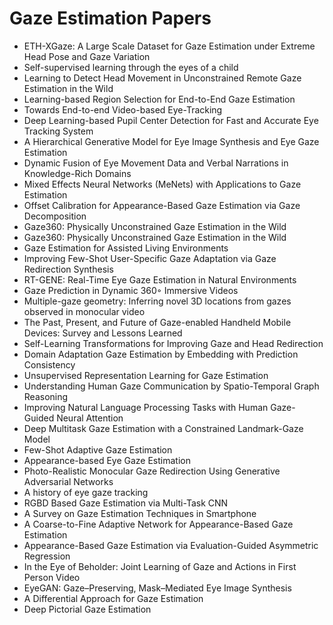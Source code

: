 # Gaze Estimation Papers

<ul>

                             

 <li><a target="_blank" href="https://github.com/manjunath5496/Gaze-Estimation-Papers/blob/master/g(1).pdf" style="text-decoration:none;">ETH-XGaze: A Large Scale Dataset
for Gaze Estimation under Extreme Head Pose and Gaze Variation</a></li>

 <li><a target="_blank" href="https://github.com/manjunath5496/Gaze-Estimation-Papers/blob/master/g(2).pdf" style="text-decoration:none;">Self-supervised learning through the eyes of a child</a></li>

<li><a target="_blank" href="https://github.com/manjunath5496/Gaze-Estimation-Papers/blob/master/g(3).pdf" style="text-decoration:none;">Learning to Detect Head Movement in Unconstrained Remote Gaze Estimation in the Wild</a></li>
 <li><a target="_blank" href="https://github.com/manjunath5496/Gaze-Estimation-Papers/blob/master/g(4).pdf" style="text-decoration:none;">Learning-based Region Selection for
End-to-End Gaze Estimation</a></li>                              
<li><a target="_blank" href="https://github.com/manjunath5496/Gaze-Estimation-Papers/blob/master/g(5).pdf" style="text-decoration:none;">Towards End-to-end Video-based Eye-Tracking</a></li>
<li><a target="_blank" href="https://github.com/manjunath5496/Gaze-Estimation-Papers/blob/master/g(6).pdf" style="text-decoration:none;">Deep Learning-based Pupil Center Detection for Fast and Accurate Eye Tracking System</a></li>
 <li><a target="_blank" href="https://github.com/manjunath5496/Gaze-Estimation-Papers/blob/master/g(7).pdf" style="text-decoration:none;">A Hierarchical Generative Model for Eye Image Synthesis and Eye Gaze Estimation</a></li>

 <li><a target="_blank" href="https://github.com/manjunath5496/Gaze-Estimation-Papers/blob/master/g(8).pdf" style="text-decoration:none;"> Dynamic Fusion of Eye Movement Data and Verbal Narrations in Knowledge-Rich Domains </a></li>
   <li><a target="_blank" href="https://github.com/manjunath5496/Gaze-Estimation-Papers/blob/master/g(9).pdf" style="text-decoration:none;">Mixed Effects Neural Networks (MeNets) with Applications to Gaze Estimation</a></li>
  
   
 <li><a target="_blank" href="https://github.com/manjunath5496/Gaze-Estimation-Papers/blob/master/g(10).pdf" style="text-decoration:none;">Offset Calibration for Appearance-Based Gaze Estimation via Gaze Decomposition </a></li>                              
<li><a target="_blank" href="https://github.com/manjunath5496/Gaze-Estimation-Papers/blob/master/g(11).pdf" style="text-decoration:none;">Gaze360: Physically Unconstrained Gaze Estimation in the Wild</a></li>
<li><a target="_blank" href="https://github.com/manjunath5496/Gaze-Estimation-Papers/blob/master/g(12).pdf" style="text-decoration:none;">Gaze360: Physically Unconstrained Gaze Estimation in the Wild</a></li>
<li><a target="_blank" href="https://github.com/manjunath5496/Gaze-Estimation-Papers/blob/master/g(13).pdf" style="text-decoration:none;">Gaze Estimation for Assisted Living Environments</a></li>

<li><a target="_blank" href="https://github.com/manjunath5496/Gaze-Estimation-Papers/blob/master/g(14).pdf" style="text-decoration:none;">Improving Few-Shot User-Specific Gaze Adaptation via Gaze Redirection Synthesis</a></li>
                              
<li><a target="_blank" href="https://github.com/manjunath5496/Gaze-Estimation-Papers/blob/master/g(15).pdf" style="text-decoration:none;">RT-GENE: Real-Time Eye Gaze Estimation
in Natural Environments</a></li>

<li><a target="_blank" href="https://github.com/manjunath5496/Gaze-Estimation-Papers/blob/master/g(16).pdf" style="text-decoration:none;">Gaze Prediction in Dynamic 360◦ Immersive Videos</a></li>

  <li><a target="_blank" href="https://github.com/manjunath5496/Gaze-Estimation-Papers/blob/master/g(17).pdf" style="text-decoration:none;">Multiple-gaze geometry: Inferring novel 3D locations from gazes observed in monocular video</a></li>   
  
<li><a target="_blank" href="https://github.com/manjunath5496/Gaze-Estimation-Papers/blob/master/g(18).pdf" style="text-decoration:none;">The Past, Present, and Future of Gaze-enabled Handheld Mobile Devices: Survey and Lessons Learned</a></li> 

  
<li><a target="_blank" href="https://github.com/manjunath5496/Gaze-Estimation-Papers/blob/master/g(19).pdf" style="text-decoration:none;">Self-Learning Transformations for Improving Gaze and Head Redirection</a></li> 

<li><a target="_blank" href="https://github.com/manjunath5496/Gaze-Estimation-Papers/blob/master/g(20).pdf" style="text-decoration:none;">Domain Adaptation Gaze Estimation by
Embedding with Prediction Consistency</a></li>

<li><a target="_blank" href="https://github.com/manjunath5496/Gaze-Estimation-Papers/blob/master/g(21).pdf" style="text-decoration:none;">Unsupervised Representation Learning for Gaze Estimation</a></li>
<li><a target="_blank" href="https://github.com/manjunath5496/Gaze-Estimation-Papers/blob/master/g(22).pdf" style="text-decoration:none;">Understanding Human Gaze Communication by Spatio-Temporal Graph Reasoning</a></li> 
 <li><a target="_blank" href="https://github.com/manjunath5496/Gaze-Estimation-Papers/blob/master/g(23).pdf" style="text-decoration:none;">Improving Natural Language Processing Tasks with Human Gaze-Guided Neural Attention</a></li> 
 

   <li><a target="_blank" href="https://github.com/manjunath5496/Gaze-Estimation-Papers/blob/master/g(24).pdf" style="text-decoration:none;">Deep Multitask Gaze Estimation
with a Constrained Landmark-Gaze Model</a></li>
 
   <li><a target="_blank" href="https://github.com/manjunath5496/Gaze-Estimation-Papers/blob/master/g(25).pdf" style="text-decoration:none;">Few-Shot Adaptive Gaze Estimation</a></li>                              
 <li><a target="_blank" href="https://github.com/manjunath5496/Gaze-Estimation-Papers/blob/master/g(26).pdf" style="text-decoration:none;">Appearance-based Eye Gaze Estimation</a></li>
 <li><a target="_blank" href="https://github.com/manjunath5496/Gaze-Estimation-Papers/blob/master/g(27).pdf" style="text-decoration:none;">Photo-Realistic Monocular Gaze Redirection Using Generative Adversarial Networks</a></li>
   
 
   <li><a target="_blank" href="https://github.com/manjunath5496/Gaze-Estimation-Papers/blob/master/g(28).pdf" style="text-decoration:none;">A history of eye gaze tracking</a></li>
 
   <li><a target="_blank" href="https://github.com/manjunath5496/Gaze-Estimation-Papers/blob/master/g(29).pdf" style="text-decoration:none;">RGBD Based Gaze Estimation via Multi-Task CNN </a></li>                              

  <li><a target="_blank" href="https://github.com/manjunath5496/Gaze-Estimation-Papers/blob/master/g(30).pdf" style="text-decoration:none;">A Survey on Gaze Estimation Techniques in Smartphone</a></li>
 
   <li><a target="_blank" href="https://github.com/manjunath5496/Gaze-Estimation-Papers/blob/master/g(31).pdf" style="text-decoration:none;">A Coarse-to-Fine Adaptive Network for Appearance-Based Gaze Estimation</a></li> 
    <li><a target="_blank" href="https://github.com/manjunath5496/Gaze-Estimation-Papers/blob/master/g(32).pdf" style="text-decoration:none;">Appearance-Based Gaze Estimation via Evaluation-Guided Asymmetric Regression</a></li> 

   <li><a target="_blank" href="https://github.com/manjunath5496/Gaze-Estimation-Papers/blob/master/g(33).pdf" style="text-decoration:none;">In the Eye of Beholder: Joint Learning of Gaze and Actions in First Person Video</a></li>                              

  <li><a target="_blank" href="https://github.com/manjunath5496/Gaze-Estimation-Papers/blob/master/g(34).pdf" style="text-decoration:none;">EyeGAN: Gaze–Preserving, Mask–Mediated Eye Image Synthesis</a></li> 
    <li><a target="_blank" href="https://github.com/manjunath5496/Gaze-Estimation-Papers/blob/master/g(35).pdf" style="text-decoration:none;">A Differential Approach for Gaze Estimation</a></li>                              

  <li><a target="_blank" href="https://github.com/manjunath5496/Gaze-Estimation-Papers/blob/master/g(36).pdf" style="text-decoration:none;">Deep Pictorial Gaze Estimation</a></li> 
  <ul>

